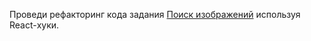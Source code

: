 Проведи рефакторинг кода задания [Поиск изображений](https://github.com/dimon-mirchuk/goit-react-hw-03-image-finder) используя React-хуки.
